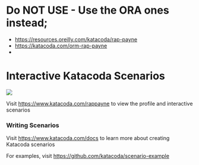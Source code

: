 # Do NOT USE - Use the ORA ones instead; 
- https://resources.oreilly.com/katacoda/rap-payne
- https://katacoda.com/orm-rap-payne
- 
# Interactive Katacoda Scenarios

[![](http://shields.katacoda.com/katacoda/rappayne/count.svg)](https://www.katacoda.com/rappayne "Get your profile on Katacoda.com")

Visit https://www.katacoda.com/rappayne to view the profile and interactive scenarios

### Writing Scenarios
Visit https://www.katacoda.com/docs to learn more about creating Katacoda scenarios

For examples, visit https://github.com/katacoda/scenario-example
